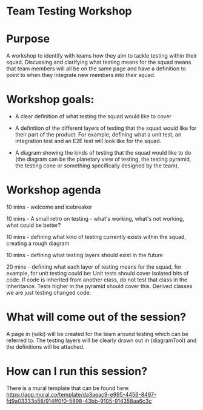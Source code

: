 # Team Testing Workshop

# Purpose
A workshop to identify with teams how they aim to tackle testing within their squad. Discussing and clarifying what testing means for the squad means that team members will all be on the same page and have a definition to point to when they integrate new members into their squad.

# Workshop goals:
* A clear definition of what testing the squad would like to cover

* A definition of the different layers of testing that the squad would like for their part of the product. For example, defining what a unit test, an integration test and an E2E test will look like for the squad.

* A diagram showing the kinds of testing that the squad would like to do (the diagram can be the planetary view of testing, the testing pyramid, the testing cone or something specifically designed by the team).

# Workshop agenda

10 mins - welcome and icebreaker

10 mins - A small retro on testing - what's working, what's not working, what could be better?

10 mins - defining what kind of testing currently exists within the squad, creating a rough diagram

10 mins - defining what testing layers should exist in the future

20 mins - defining what each layer of testing means for the squad, for example, for unit testing could be: Unit tests should cover isolated bits of code. If code is inherited from another class, do not test that class in the inheritance. Tests higher in the pyramid should cover this. Derived classes we are just testing changed code.

# What will come out of the session?
A page in {wiki} will be created for the team around testing which can be referred to. The testing layers will be clearly drawn out in {diagramTool} and the definitions will be attached.

# How can I run this session?
There is a mural template that can be found here: https://app.mural.co/template/da3aeac9-e995-4456-8497-fd9a03333a58/914ff0f0-5898-43bb-9105-914358aa6c3c
